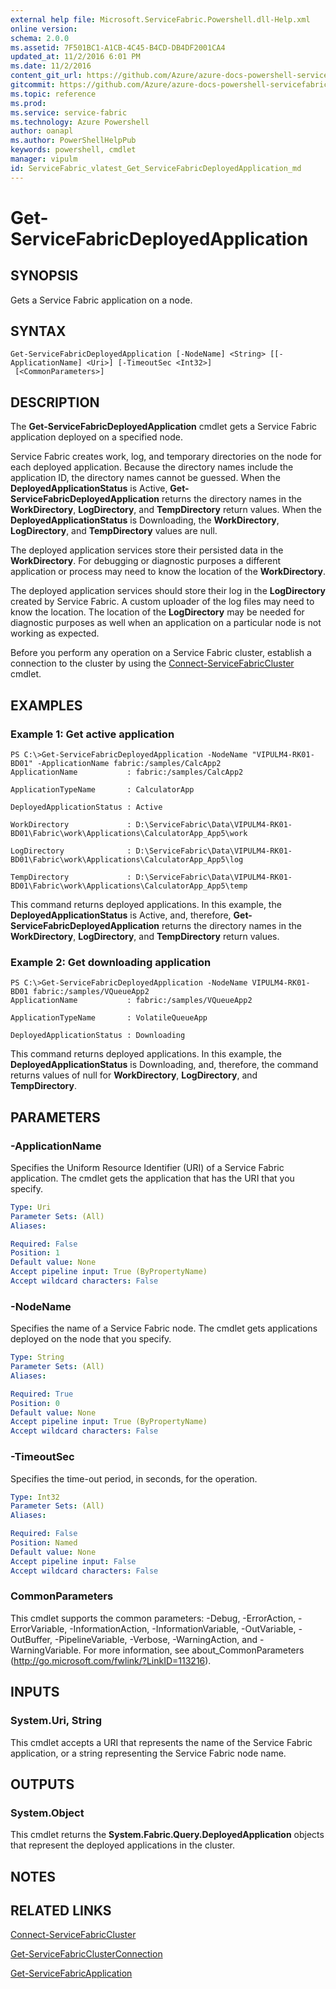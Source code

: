 ```yaml
---
external help file: Microsoft.ServiceFabric.Powershell.dll-Help.xml
online version:
schema: 2.0.0
ms.assetid: 7F501BC1-A1CB-4C45-B4CD-DB4DF2001CA4
updated_at: 11/2/2016 6:01 PM
ms.date: 11/2/2016
content_git_url: https://github.com/Azure/azure-docs-powershell-servicefabric/blob/master/Service-Fabric-cmdlets/ServiceFabric/vlatest/Get-ServiceFabricDeployedApplication.md
gitcommit: https://github.com/Azure/azure-docs-powershell-servicefabric/blob/a04d7fb81ddb4ca19a8c0101c71d7745ad5e082a/Service-Fabric-cmdlets/ServiceFabric/vlatest/Get-ServiceFabricDeployedApplication.md
ms.topic: reference
ms.prod: 
ms.service: service-fabric
ms.technology: Azure Powershell
author: oanapl
ms.author: PowerShellHelpPub
keywords: powershell, cmdlet
manager: vipulm
id: ServiceFabric_vlatest_Get_ServiceFabricDeployedApplication_md
---
```


# Get-ServiceFabricDeployedApplication

## SYNOPSIS
Gets a Service Fabric application on a node.

## SYNTAX

```
Get-ServiceFabricDeployedApplication [-NodeName] <String> [[-ApplicationName] <Uri>] [-TimeoutSec <Int32>]
 [<CommonParameters>]
```

## DESCRIPTION
The **Get-ServiceFabricDeployedApplication** cmdlet gets a Service Fabric application deployed on a specified node.

Service Fabric creates work, log, and temporary directories on the node for each deployed application.
Because the directory names include the application ID, the directory names cannot be guessed.
When the **DeployedApplicationStatus** is Active, **Get-ServiceFabricDeployedApplication** returns the directory names in the **WorkDirectory**, **LogDirectory**, and **TempDirectory** return values.
When the **DeployedApplicationStatus** is Downloading, the **WorkDirectory**, **LogDirectory**, and **TempDirectory** values are null.

The deployed application services store their persisted data in the **WorkDirectory**.
For debugging or diagnostic purposes a different application or process may need to know the location of the **WorkDirectory**.

The deployed application services should store their log in the **LogDirectory** created by Service Fabric.
A custom uploader of the log files may need to know the location.
The location of the **LogDirectory** may be needed for diagnostic purposes as well when an application on a particular node is not working as expected.

Before you perform any operation on a Service Fabric cluster, establish a connection to the cluster by using the [Connect-ServiceFabricCluster](./Connect-ServiceFabricCluster.md) cmdlet.

## EXAMPLES

### Example 1: Get active application
```
PS C:\>Get-ServiceFabricDeployedApplication -NodeName "VIPULM4-RK01-BD01" -ApplicationName fabric:/samples/CalcApp2
ApplicationName           : fabric:/samples/CalcApp2

ApplicationTypeName       : CalculatorApp

DeployedApplicationStatus : Active

WorkDirectory             : D:\ServiceFabric\Data\VIPULM4-RK01-BD01\Fabric\work\Applications\CalculatorApp_App5\work

LogDirectory              : D:\ServiceFabric\Data\VIPULM4-RK01-BD01\Fabric\work\Applications\CalculatorApp_App5\log

TempDirectory             : D:\ServiceFabric\Data\VIPULM4-RK01-BD01\Fabric\work\Applications\CalculatorApp_App5\temp
```

This command returns deployed applications.
In this example, the **DeployedApplicationStatus** is Active, and, therefore, **Get-ServiceFabricDeployedApplication** returns the directory names in the **WorkDirectory**, **LogDirectory**, and **TempDirectory** return values.

### Example 2: Get downloading application
```
PS C:\>Get-ServiceFabricDeployedApplication -NodeName VIPULM4-RK01-BD01 fabric:/samples/VQueueApp2
ApplicationName           : fabric:/samples/VQueueApp2

ApplicationTypeName       : VolatileQueueApp

DeployedApplicationStatus : Downloading
```

This command returns deployed applications.
In this example, the **DeployedApplicationStatus** is Downloading, and, therefore, the command returns values of null for **WorkDirectory**, **LogDirectory**, and **TempDirectory**.

## PARAMETERS

### -ApplicationName
Specifies the Uniform Resource Identifier (URI) of a Service Fabric application.
The cmdlet gets the application that has the URI that you specify.

```yaml
Type: Uri
Parameter Sets: (All)
Aliases:

Required: False
Position: 1
Default value: None
Accept pipeline input: True (ByPropertyName)
Accept wildcard characters: False
```

### -NodeName
Specifies the name of a Service Fabric node.
The cmdlet gets applications deployed on the node that you specify.

```yaml
Type: String
Parameter Sets: (All)
Aliases:

Required: True
Position: 0
Default value: None
Accept pipeline input: True (ByPropertyName)
Accept wildcard characters: False
```

### -TimeoutSec
Specifies the time-out period, in seconds, for the operation.

```yaml
Type: Int32
Parameter Sets: (All)
Aliases:

Required: False
Position: Named
Default value: None
Accept pipeline input: False
Accept wildcard characters: False
```

### CommonParameters
This cmdlet supports the common parameters: -Debug, -ErrorAction, -ErrorVariable, -InformationAction, -InformationVariable, -OutVariable, -OutBuffer, -PipelineVariable, -Verbose, -WarningAction, and -WarningVariable. For more information, see about_CommonParameters (http://go.microsoft.com/fwlink/?LinkID=113216).

## INPUTS

### System.Uri, String
This cmdlet accepts a URI that represents the name of the Service Fabric application, or a string representing the Service Fabric node name.

## OUTPUTS

### System.Object
This cmdlet returns the **System.Fabric.Query.DeployedApplication** objects that represent the deployed applications in the cluster.

## NOTES

## RELATED LINKS

[Connect-ServiceFabricCluster](xref:ServiceFabric/vlatest/Connect-ServiceFabricCluster.md)

[Get-ServiceFabricClusterConnection](xref:ServiceFabric/vlatest/Get-ServiceFabricClusterConnection.md)

[Get-ServiceFabricApplication](xref:ServiceFabric/vlatest/Get-ServiceFabricApplication.md)
